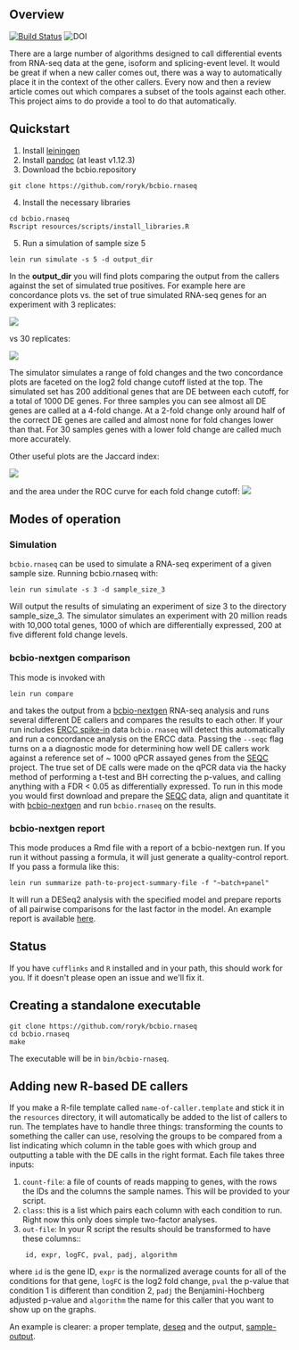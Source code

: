 <head>
    <script type="text/javascript"
            src="http://cdn.mathjax.org/mathjax/latest/MathJax.js?config=TeX-AMS-MML_HTMLorMML">
    </script>
</head>

## Overview
[![Build Status](https://secure.travis-ci.org/roryk/bcbio.rnaseq.png)](http://travis-ci.org/roryk/bcbio.rnaseq) ![DOI](https://zenodo.org/badge/3658/roryk/bcbio.rnaseq.png)


There are a large number of algorithms designed to call differential
events from RNA-seq data at the gene, isoform and splicing-event
level. It would be great if when a new caller comes out, there was a
way to automatically place it in the context of the other
callers. Every now and then a review article comes out which compares
a subset of the tools against each other. This project aims to do provide
a tool to do that automatically.

## Quickstart

1. Install [leiningen](https://github.com/technomancy/leiningen)
2. Install [pandoc](http://johnmacfarlane.net/pandoc/) (at least v1.12.3)
3. Download the bcbio.repository

```
git clone https://github.com/roryk/bcbio.rnaseq
```

4. Install the necessary libraries

```
cd bcbio.rnaseq
Rscript resources/scripts/install_libraries.R
```

5. Run a simulation of sample size 5

```
lein run simulate -s 5 -d output_dir
```

In the **output_dir** you will find plots comparing the output from
the callers against the set of simulated true positives. For example
here are concordance plots vs. the set of true simulated RNA-seq genes for
an experiment with 3 replicates:

![](https://raw.githubusercontent.com/roryk/bcbio.rnaseq/master/docs/images/concordant.png)

vs 30 replicates:

![](https://raw.githubusercontent.com/roryk/bcbio.rnaseq/master/docs/images/concordant_30replicates.png)

The simulator simulates a range of fold changes and the two concordance plots are
faceted on the log2 fold change cutoff listed at the top. The simulated set has
200 additional genes that are DE between each cutoff, for a total of 1000 DE genes.
For three samples you can see almost all DE genes are called at a 4-fold change.
At a 2-fold change only around half of the correct DE genes are called and almost none
for fold changes lower than that. For 30 samples genes with a lower fold change are
called much more accurately.

Other useful plots are the Jaccard index:

![](https://raw.githubusercontent.com/roryk/bcbio.rnaseq/master/docs/images/jaccard.png)

and the area under the ROC curve for each fold change cutoff:
![](https://raw.githubusercontent.com/roryk/bcbio.rnaseq/master/docs/images/logFC-auc-plot.png)


## Modes of operation
### Simulation
``bcbio.rnaseq`` can be used to simulate a RNA-seq experiment of
a given sample size. Running bcbio.rnaseq with:

```
lein run simulate -s 3 -d sample_size_3
```
Will output the results of simulating an experiment of size 3 to the
directory sample_size_3. The simulator simulates an experiment with 20 million
reads with 10,000 total genes, 1000 of which are differentially expressed,
200 at five different fold change levels.

### bcbio-nextgen comparison
This mode is invoked with

```
lein run compare
```

and takes the output from a
[bcbio-nextgen][bcbio-nextgen] RNA-seq analysis and runs several
different DE callers and compares the results to each other. If your
run includes [ERCC spike-in][ERCC] data ``bcbio.rnaseq`` will detect
this automatically and run a concordance analysis on the ERCC data.
Passing the ``--seqc`` flag turns on a
a diagnostic mode
for determining how well DE callers work against a reference set of ~
1000 qPCR assayed genes from the [SEQC][SEQC] project. The true set of
DE calls were made on the qPCR data via the hacky method of performing
a t-test and BH correcting the p-values, and calling anything with a
FDR < 0.05 as differentially expressed. To run in this mode you would
first download and prepare the [SEQC][SEQC] data, align and quantitate it with
[bcbio-nextgen][bcbio-nextgen] and run ``bcbio.rnaseq`` on the
results.

### bcbio-nextgen report
This mode produces a Rmd file with a report of a bcbio-nextgen run. If
you run it without passing a formula, it will just generate a
quality-control report. If you pass a formula like this:

```
lein run summarize path-to-project-summary-file -f "~batch+panel"
```

It will run a DESeq2 analysis with the specified model and prepare reports
of all pairwise comparisons for the last factor in the model. An example
report is available [here][example-summary].


## Status

If you have ``cufflinks`` and ``R`` installed and in your path, this
should work for you.  If it doesn't please open an issue and we'll fix
it.

## Creating a standalone executable

```
git clone https://github.com/roryk/bcbio.rnaseq
cd bcbio.rnaseq
make
```

The executable will be in `bin/bcbio-rnaseq`.

## Adding new R-based DE callers

If you make a R-file template called ``name-of-caller.template`` and
stick it in the ``resources`` directory, it will automatically be
added to the list of callers to run. The templates have to handle
three things: transforming the counts to something the caller can use,
resolving the groups to be compared from a list indicating which
column in the table goes with which group and outputting a table with
the DE calls in the right format. Each file takes three inputs:

1. ``count-file``: a file of counts of reads mapping to genes, with
the rows the IDs and the columns the sample names. This will be
provided to your script.
2. ``class``: this is a list which pairs each column with each
   condition to run.  Right now this only does simple two-factor
   analyses.
3. ``out-file``: In your R script the results should be transformed to
   have these columns::

```
    id, expr, logFC, pval, padj, algorithm
```

where ``id`` is the gene ID, ``expr`` is the normalized average counts
for all of the conditions for that gene, ``logFC`` is the log2 fold
change, ``pval`` the p-value that condition 1 is different than
condition 2, ``padj`` the Benjamini-Hochberg adjusted p-value and
``algorithm`` the name for this caller that you want to show up on the
graphs.

An example is clearer: a proper template, [deseq][deseq]
and the output, [sample-output][sample-output].

[SEQC]: http://www.ncbi.nlm.nih.gov/geo/query/acc.cgi?acc=GSE49712
[deseq]: http://raw.github.com/roryk/bcbio.rnaseq/master/resources/templates/deseq.template
[sample-output]: http://raw.github.com/roryk/bcbio.rnaseq/master/resources/test-analysis/deseq_A_vs_B.tsv
[trimming]: http://biorxiv.org/content/early/2013/12/23/000422
[bcbio-nextgen]: https://github.com/chapmanb/bcbio-nextgen
[metadata]: https://github.com/chapmanb/bcbio-nextgen/blob/master/docs/contents/configuration.rst#sample-information
[ERCC]: http://www.lifetechnologies.com/order/catalog/product/4456740
[dl]: http://github.com/roryk/bcbio.rnaseq/releases/download/v.0.1.0a/bcbio.rnaseq-0.1.0a.jar
[example-summary]: https://rawgit.com/roryk/bcbio.rnaseq/master/docs/qc-summary.html
